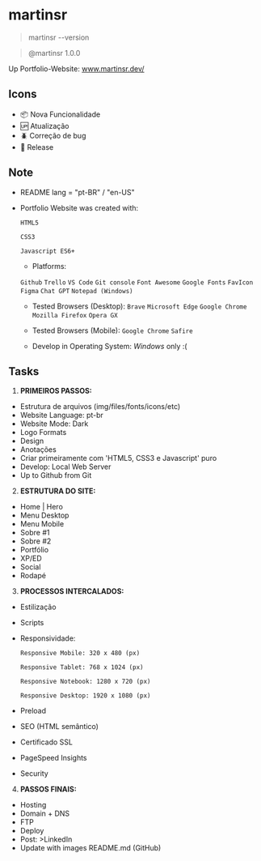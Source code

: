 # martinsr

>martinsr --version 

>@martinsr 1.0.0

Up Portfolio-Website: www.martinsr.dev/

## Icons

- :package: Nova Funcionalidade
- :up: Atualização
- :beetle: Correção de bug
- :checkered_flag: Release

## Note

- README lang = "pt-BR" / "en-US"

- Portfolio Website was created with:

  `HTML5`

  `CSS3`

  `Javascript ES6+`

  - Platforms:

  `Github`
  `Trello`
  `VS Code`
  `Git console`
  `Font Awesome`
  `Google Fonts`
  `FavIcon`
  `Figma`
  `Chat GPT`
  `Notepad (Windows)`

  - Tested Browsers (Desktop):
  `Brave`
  `Microsoft Edge`
  `Google Chrome`
  `Mozilla Firefox`
  `Opera GX`

  - Tested Browsers (Mobile):
  `Google Chrome`
  `Safire`

  - Develop in Operating System: *Windows* only :(

## Tasks

1. **PRIMEIROS PASSOS:**
  - Estrutura de arquivos (img/files/fonts/icons/etc)
  - Website Language: pt-br
  - Website Mode: Dark
  - Logo Formats
  - Design
  - Anotações
  - Criar primeiramente com 'HTML5, CSS3 e Javascript' puro
  - Develop: Local Web Server
  - Up to Github from Git
  
2. **ESTRUTURA DO SITE:**
  - Home | Hero
  - Menu Desktop
  - Menu Mobile
  - Sobre #1
  - Sobre #2
  - Portfólio
  - XP/ED
  - Social
  - Rodapé

3. **PROCESSOS INTERCALADOS:**
  - Estilização
  - Scripts
  - Responsividade:
  
    `Responsive Mobile: 320 x 480 (px)`

    `Responsive Tablet: 768 x 1024 (px)`

    `Responsive Notebook: 1280 x 720 (px)`

    `Responsive Desktop: 1920 x 1080 (px)`

  - Preload
  - SEO (HTML semântico)
  - Certificado SSL
  - PageSpeed Insights
  - Security

4. **PASSOS FINAIS:**
  - Hosting
  - Domain + DNS
  - FTP
  - Deploy
  - Post: >LinkedIn
  - Update with images README.md (GitHub)